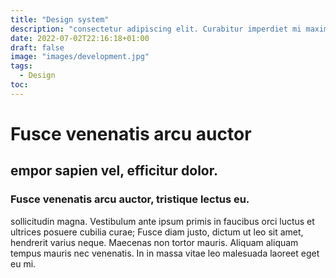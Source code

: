 ```yaml
---
title: "Design system"
description: "consectetur adipiscing elit. Curabitur imperdiet mi maximus"
date: 2022-07-02T22:16:18+01:00
draft: false
image: "images/development.jpg"
tags:
  - Design
toc:
---
```

# Fusce venenatis arcu auctor

## empor sapien vel, efficitur dolor.

### Fusce venenatis arcu auctor, tristique lectus eu.

sollicitudin magna. Vestibulum ante ipsum primis in faucibus orci luctus et ultrices posuere
cubilia curae; Fusce diam justo, dictum ut leo sit amet, hendrerit varius neque. Maecenas non
tortor mauris. Aliquam aliquam tempus mauris nec venenatis. In in massa vitae leo malesuada
laoreet eget eu mi.
